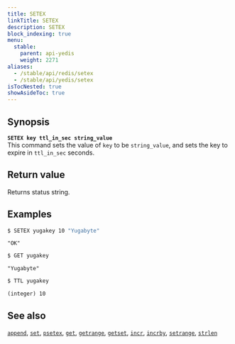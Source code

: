 ```yaml
---
title: SETEX
linkTitle: SETEX
description: SETEX
block_indexing: true
menu:
  stable:
    parent: api-yedis
    weight: 2271
aliases:
  - /stable/api/redis/setex
  - /stable/api/yedis/setex
isTocNested: true
showAsideToc: true
---
```


## Synopsis

<b>`SETEX key ttl_in_sec string_value`</b><br>
This command sets the value of `key` to be `string_value`, and sets the key to expire in `ttl_in_sec` seconds.

## Return value

Returns status string.

## Examples

```sh
$ SETEX yugakey 10 "Yugabyte"
```

```
"OK"
```

```sh
$ GET yugakey
```

```
"Yugabyte"
```
```sh
$ TTL yugakey
```

```
(integer) 10
```

## See also

[`append`](../append/), [`set`](../set/), [`psetex`](../psetex/), [`get`](../get/), [`getrange`](../getrange/), [`getset`](../getset/), [`incr`](../incr/), [`incrby`](../incrby/), [`setrange`](../setrange/), [`strlen`](../strlen/)
